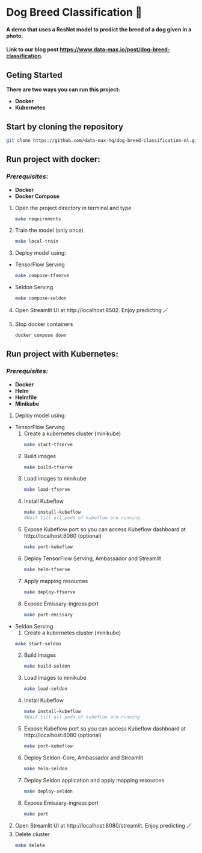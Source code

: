 # Dog Breed Classification 🐶
#### A demo that uses a ResNet model to predict the breed of a dog given in a photo.
#### Link to our blog post https://www.data-max.io/post/dog-breed-classification.

## Geting Started
**There are two ways you can run this project:**
- **Docker**
- **Kubernetes**

## Start by cloning the repository
```bash
git clone https://github.com/data-max-hq/dog-breed-classification-ml.git
```
## Run project with docker:
### *Prerequisites*:
- **Docker**
- **Docker Compose**


1. Open the project directory in terminal and type
    ```bash
    make requirements
    ```
2. Train the model (only once)
    ```bash
    make local-train
    ```
3. Deploy model using:
- TensorFlow Serving
    ```bash
    make compose-tfserve
    ```
- Seldon Serving
    ```bash
    make compose-seldon
    ```
4. Open Streamlit UI at http://localhost:8502. Enjoy predicting 🪄

5. Stop docker containers
    ```bash
    docker compose down
    ```

## Run project with Kubernetes:
### *Prerequisites:*
- **Docker**
- **Helm**
- **Helmfile**
- **Minikube**

1. Deploy model using:
- TensorFlow Serving
    1. Create a kubernetes cluster (minikube)
        ```bash
        make start-tfserve
        ```
    2. Build images
        ```bash
        make build-tfserve
        ```
    3. Load images to minikube
        ```bash
        make load-tfserve
        ```
    4. Install Kubeflow
        ```bash
        make install-kubeflow
        #Wait till all pods of kubeflow are running
        ```
    5. Expose Kubeflow port so you can access Kubeflow dashboard at http://localhost:8080 (optional)
        ```bash
        make port-kubeflow
        ```
    6. Deploy TensorFlow Serving, Ambassador and Streamlit
        ```bash
        make helm-tfserve
        ```
    7. Apply mapping resources
        ```bash
        make deploy-tfserve
        ```
    8. Expose Emissary-ingress port
        ```bash
        make port-emissary
        ```
- Seldon Serving
    1. Create a kubernetes cluster (minikube)
    ```bash
    make start-seldon
    ```
    2. Build images
        ```bash
        make build-seldon
        ```
    3. Load images to minikube
        ```bash
        make load-seldon
        ```
    4. Install Kubeflow
        ```bash
        make install-kubeflow
        #Wait till all pods of kubeflow are running
        ```
    5. Expose Kubeflow port so you can access Kubeflow dashboard at http://localhost:8080 (optional)
        ```bash
        make port-kubeflow
        ```
    6. Deploy Seldon-Core, Ambassador and Streamlit
        ```bash
        make helm-seldon
        ```
    7. Deploy Seldon application and apply mapping resources
        ```bash
        make deploy-seldon
        ```
    8. Expose Emissary-ingress port
        ```bash
        make port
        ```
2. Open Streamlit UI at http://localhost:8080/streamlit. Enjoy predicting 🪄
3. Delete cluster
    ```bash
    make delete
    ```
